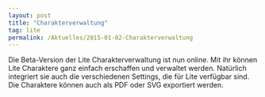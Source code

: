 ```yaml
---
layout: post
title: "Charakterverwaltung"
tag: lite
permalink: /Aktuelles/2015-01-02-Charakterverwaltung
---
```


Die Beta-Version der Lite Charakterverwaltung ist nun online. Mit ihr können Lite Charaktere ganz einfach erschaffen und verwaltet werden. Natürlich integriert sie auch die verschiedenen Settings, die für Lite verfügbar sind. Die Charaktere können auch als PDF oder SVG exportiert werden.
